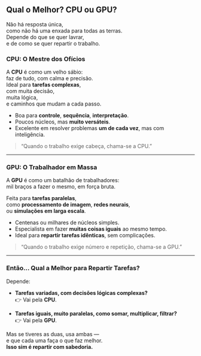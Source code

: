 ## Qual o Melhor? **CPU** ou **GPU**?

Não há resposta única,  
como não há uma enxada para todas as terras.  
Depende do que se quer lavrar,  
e de como se quer repartir o trabalho.

### CPU: O Mestre dos Ofícios

A **CPU** é como um velho sábio:  
faz de tudo, com calma e precisão.  
Ideal para **tarefas complexas**,  
com muita decisão,  
muita lógica,  
e caminhos que mudam a cada passo.

- Boa para **controle**, **sequência**, **interpretação**.
- Poucos núcleos, mas **muito versáteis**.
- Excelente em resolver problemas **um de cada vez**, mas com inteligência.

> “Quando o trabalho exige cabeça, chama-se a CPU.”

---

### GPU: O Trabalhador em Massa

A **GPU** é como um batalhão de trabalhadores:  
mil braços a fazer o mesmo, em força bruta.

Feita para **tarefas paralelas**,  
como **processamento de imagem**, **redes neurais**,  
ou **simulações em larga escala**.

- Centenas ou milhares de núcleos simples.
- Especialista em fazer **muitas coisas iguais** ao mesmo tempo.
- Ideal para **repartir tarefas idênticas**, sem complicações.

> “Quando o trabalho exige número e repetição, chama-se a GPU.”

---

### Então… Qual a Melhor para Repartir Tarefas?

Depende:

- **Tarefas variadas, com decisões lógicas complexas?**  
  👉 Vai pela **CPU**.

- **Tarefas iguais, muito paralelas, como somar, multiplicar, filtrar?**  
  👉 Vai pela **GPU**.

Mas se tiveres as duas, usa ambas —  
e que cada uma faça o que faz melhor.  
**Isso sim é repartir com sabedoria.**
